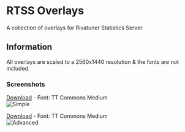 # RTSS Overlays
A collection of overlays for Rivatuner Statistics Server 

## Information
All overlays are scaled to a 2560x1440 resolution & the fonts are not included.

### Screenshots
[Download](https://github.com/Unknxwn007/RTSS-Overlays/releases/tag/simple) - Font: TT Commons Medium
<br>
![Simple](https://i.imgur.com/KtXMxK8.png)

[Download](https://github.com/Unknxwn007/RTSS-Overlays/releases/tag/advanced) - Font: TT Commons Medium
<br>
![Advanced](https://i.imgur.com/k0hTVcb.png)
